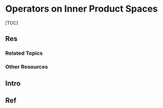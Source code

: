 # Operators on Inner Product Spaces

[TOC]



## Res
### Related Topics


### Other Resources



## Intro



## Ref
